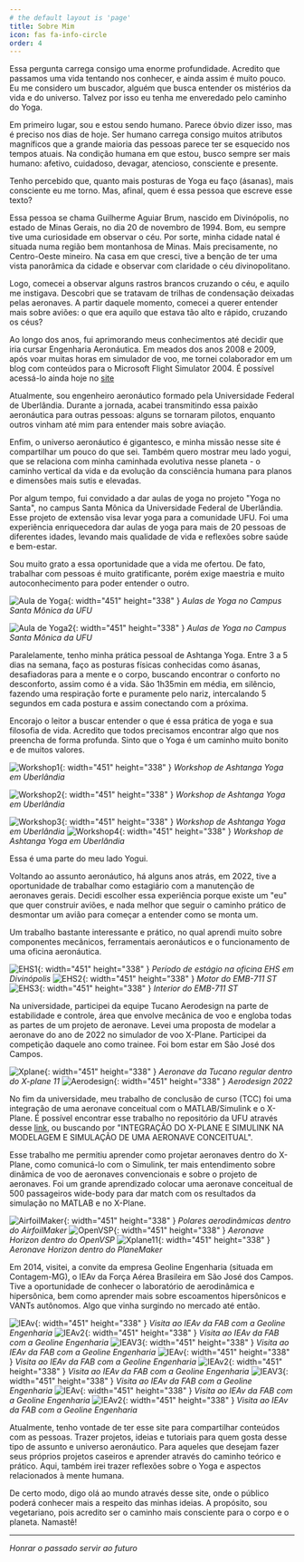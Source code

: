 ```yaml
---
# the default layout is 'page'
title: Sobre Mim
icon: fas fa-info-circle
order: 4
---
```


Essa pergunta carrega consigo uma enorme profundidade. Acredito que passamos uma vida tentando nos conhecer, e ainda assim é muito pouco. Eu me considero um buscador, alguém que busca entender os mistérios da vida e do universo. Talvez por isso eu tenha me enveredado pelo caminho do Yoga.

Em primeiro lugar, sou e estou sendo humano. Parece óbvio dizer isso, mas é preciso nos dias de hoje. Ser humano carrega consigo muitos atributos magníficos que a grande maioria das pessoas parece ter se esquecido nos tempos atuais. Na condição humana em que estou, busco sempre ser mais humano: afetivo, cuidadoso, devagar, atencioso, consciente e presente.

Tenho percebido que, quanto mais posturas de Yoga eu faço (ásanas), mais consciente eu me torno. Mas, afinal, quem é essa pessoa que escreve esse texto?

Essa pessoa se chama Guilherme Aguiar Brum, nascido em Divinópolis, no estado de Minas Gerais, no dia 20 de novembro de 1994. Bom, eu sempre tive uma curiosidade em observar o céu. Por sorte, minha cidade natal é situada numa região bem montanhosa de Minas. Mais precisamente, no Centro-Oeste mineiro. Na casa em que cresci, tive a benção de ter uma vista panorâmica da cidade e observar com claridade o céu divinopolitano.

Logo, comecei a observar alguns rastros brancos cruzando o céu, e aquilo me instigava. Descobri que se tratavam de trilhas de condensação deixadas pelas aeronaves. A partir daquele momento, comecei a querer entender mais sobre aviões: o que era aquilo que estava tão alto e rápido, cruzando os céus?

Ao longo dos anos, fui aprimorando meus conhecimentos até decidir que iria cursar Engenharia Aeronáutica. Em meados dos anos 2008 e 2009, após voar muitas horas em simulador de voo, me tornei colaborador em um blog com conteúdos para o Microsoft Flight Simulator 2004. É possível acessá-lo ainda hoje no [site](www.flightsimulator2004downloads.blogspot.com)

Atualmente, sou engenheiro aeronáutico formado pela Universidade Federal de Uberlândia. Durante a jornada, acabei transmitindo essa paixão aeronáutica para outras pessoas: alguns se tornaram pilotos, enquanto outros vinham até mim para entender mais sobre aviação.

Enfim, o universo aeronáutico é gigantesco, e minha missão nesse site é compartilhar um pouco do que sei. Também quero mostrar meu lado yogui, que se relaciona com minha caminhada evolutiva nesse planeta - o caminho vertical da vida e da evolução da consciência humana para planos e dimensões mais sutis e elevadas.

Por algum tempo, fui convidado a dar aulas de yoga no projeto "Yoga no Santa", no campus Santa Mônica da Universidade Federal de Uberlândia. Esse projeto de extensão visa levar yoga para a comunidade UFU. Foi uma experiência enriquecedora dar aulas de yoga para mais de 20 pessoas de diferentes idades, levando mais qualidade de vida e reflexões sobre saúde e bem-estar.

Sou muito grato a essa oportunidade que a vida me ofertou. De fato, trabalhar com pessoas é muito gratificante, porém exige maestria e muito autoconhecimento para poder entender o outro.

![Aula de Yoga](assets/img/eu1.jpg){: width="451" height="338" }
_Aulas de Yoga no Campus Santa Mônica da UFU_

![Aula de Yoga2](assets/img/eu2.jpg){: width="451" height="338" }
_Aulas de Yoga no Campus Santa Mônica da UFU_

Paralelamente, tenho minha prática pessoal de Ashtanga Yoga. Entre 3 a 5 dias na semana, faço as posturas físicas conhecidas como ásanas, desafiadoras para a mente e o corpo, buscando encontrar o conforto no desconforto, assim como é a vida. São 1h35min em média, em silêncio, fazendo uma respiração forte e puramente pelo nariz, intercalando 5 segundos em cada postura e assim conectando com a próxima.

Encorajo o leitor a buscar entender o que é essa prática de yoga e sua filosofia de vida. Acredito que todos precisamos encontrar algo que nos preencha de forma profunda. Sinto que o Yoga é um caminho muito bonito e de muitos valores.

![Workshop1](assets/img/eu3.jpg){: width="451" height="338" }
_Workshop de Ashtanga Yoga em Uberlândia_

![Workshop2](assets/img/eu4.jpeg){: width="451" height="338" }
_Workshop de Ashtanga Yoga em Uberlândia_

![Workshop3](assets/img/eu21.jpg){: width="451" height="338" }
_Workshop de Ashtanga Yoga em Uberlândia_
![Workshop4](assets/img/eu22.jpg){: width="451" height="338" }
_Workshop de Ashtanga Yoga em Uberlândia_

Essa é uma parte do meu lado Yogui.

Voltando ao assunto aeronáutico, há alguns anos atrás, em 2022, tive a oportunidade de trabalhar como estagiário com a manutenção de aeronaves gerais. Decidi escolher essa experiência porque existe um "eu" que quer construir aviões, e nada melhor que seguir o caminho prático de desmontar um avião para começar a entender como se monta um.

Um trabalho bastante interessante e prático, no qual aprendi muito sobre componentes mecânicos, ferramentais aeronáuticos e o funcionamento de uma oficina aeronáutica.

![EHS1](assets/img/eu5.jpg){: width="451" height="338" }
_Período de estágio na oficina EHS em Divinópolis_
![EHS2](assets/img/eu6.jpg){: width="451" height="338" }
_Motor do EMB-711 ST_
![EHS3](assets/img/eu7.jpg){: width="451" height="338" }
_Interior do EMB-711 ST_

Na universidade, participei da equipe Tucano Aerodesign na parte de estabilidade e controle, área que envolve mecânica de voo e engloba todas as partes de um projeto de aeronave. Levei uma proposta de modelar a aeronave do ano de 2022 no simulador de voo X-Plane. Participei da competição daquele ano como trainee. Foi bom estar em São José dos Campos.

![Xplane](assets/img/eu8.jpg){: width="451" height="338" }
_Aeronave da Tucano regular dentro do X-plane 11_
![Aerodesign](assets/img/eu9.jpg){: width="451" height="338" }
_Aerodesign 2022_

No fim da universidade, meu trabalho de conclusão de curso (TCC) foi uma integração de uma aeronave conceitual com o MATLAB/Simulink e o X-Plane. É possível encontrar esse trabalho no repositório da UFU através desse [link](https://repositorio.ufu.br/bitstream/123456789/46739/1/Integra%c3%a7%c3%a3oXplaneSimulink.pdf), ou buscando por "INTEGRAÇÃO DO X-PLANE E SIMULINK NA MODELAGEM E SIMULAÇÃO DE UMA AERONAVE CONCEITUAL".

Esse trabalho me permitiu aprender como projetar aeronaves dentro do X-Plane, como comunicá-lo com o Simulink, ter mais entendimento sobre dinâmica de voo de aeronaves convencionais e sobre o projeto de aeronaves. Foi um grande aprendizado colocar uma aeronave conceitual de 500 passageiros wide-body para dar match com os resultados da simulação no MATLAB e no X-Plane.

![AirfoilMaker](assets/img/eu10.jpg){: width="451" height="338" }
_Polares aerodinâmicas dentro do AirfoilMaker_
![OpenVSP](assets/img/eu11.jpg){: width="451" height="338" }
_Aeronave Horizon dentro do OpenVSP_
![Xplane11](assets/img/eu12.jpg){: width="451" height="338" }
_Aeronave Horizon dentro do PlaneMaker_

Em 2014, visitei, a convite da empresa Geoline Engenharia (situada em Contagem-MG), o IEAv da Força Aérea Brasileira em São José dos Campos. Tive a oportunidade de conhecer o laboratório de aerodinâmica e hipersônica, bem como aprender mais sobre escoamentos hipersônicos e VANTs autônomos. Algo que vinha surgindo no mercado até então.


![IEAv](assets/img/eu13.jpg){: width="451" height="338" }
_Visita ao IEAv da FAB com a Geoline Engenharia_
![IEAv2](assets/img/eu14.jpg){: width="451" height="338" }
_Visita ao IEAv da FAB com a Geoline Engenharia_
![IEAV3](assets/img/eu15.jpg){: width="451" height="338" }
_Visita ao IEAv da FAB com a Geoline Engenharia_
![IEAv](assets/img/eu16.jpg){: width="451" height="338" }
_Visita ao IEAv da FAB com a Geoline Engenharia_
![IEAv2](assets/img/eu17.jpg){: width="451" height="338" }
_Visita ao IEAv da FAB com a Geoline Engenharia_
![IEAV3](assets/img/eu18.jpg){: width="451" height="338" }
_Visita ao IEAv da FAB com a Geoline Engenharia_
![IEAv](assets/img/eu19.jpg){: width="451" height="338" }
_Visita ao IEAv da FAB com a Geoline Engenharia_
![IEAv2](assets/img/eu20.jpg){: width="451" height="338" }
_Visita ao IEAv da FAB com a Geoline Engenharia_

Atualmente, tenho vontade de ter esse site para compartilhar conteúdos com as pessoas. Trazer projetos, ideias e tutoriais para quem gosta desse tipo de assunto e universo aeronáutico. Para aqueles que desejam fazer seus próprios projetos caseiros e aprender através do caminho teórico e prático. Aqui, também irei trazer reflexões sobre o Yoga e aspectos relacionados à mente humana.

De certo modo, digo olá ao mundo através desse site, onde o público poderá conhecer mais a respeito das minhas ideias. A propósito, sou vegetariano, pois acredito ser o caminho mais consciente para o corpo e o planeta. Namastê!

----
*Honrar o passado servir ao futuro*